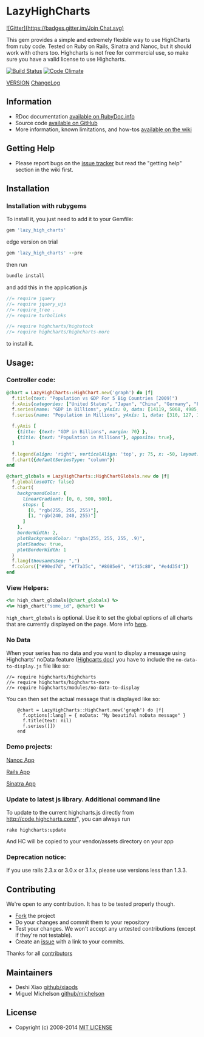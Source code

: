 # LazyHighCharts

[![Gitter](https://badges.gitter.im/Join Chat.svg)](https://gitter.im/michelson/lazy_high_charts?utm_source=badge&utm_medium=badge&utm_campaign=pr-badge&utm_content=badge)

This gem provides a simple and extremely flexible way to use HighCharts from ruby code.
Tested on Ruby on Rails, Sinatra and Nanoc, but it should work with others too. Highcharts is not free for commercial use, so make sure you have a valid license to use Highcharts.


[![Build Status](https://travis-ci.org/michelson/lazy_high_charts.png?branch=master)](http://travis-ci.org/michelson/lazy_high_charts)
[![Code Climate](https://codeclimate.com/github/michelson/lazy_high_charts.png)](https://codeclimate.com/github/michelson/lazy_high_charts)

[VERSION](https://github.com/michelson/lazy_high_charts/blob/master/GEM_VERSION)
[ChangeLog](https://github.com/michelson/lazy_high_charts/blob/master/CHANGELOG.md)

## Information

* RDoc documentation [available on RubyDoc.info](http://rubydoc.info/gems/lazy_high_charts/frames)
* Source code [available on GitHub](http://github.com/michelson/lazy_high_charts)
* More information, known limitations, and how-tos [available on the wiki](https://github.com/michelson/lazy_high_charts/wiki)

## Getting Help

* Please report bugs on the [issue tracker](http://github.com/michelson/lazy_high_charts/issues) but read the "getting help" section in the wiki first.

## Installation

### Installation with rubygems

To install it, you just need to add it to your Gemfile:

```ruby
gem 'lazy_high_charts'
```
edge version on trial
```ruby
gem 'lazy_high_charts' --pre
```

then run

```bash
bundle install
```

and add this in the application.js

```js
//= require jquery
//= require jquery_ujs
//= require_tree .
//= require turbolinks

//= require highcharts/highstock
//= require highcharts/highcharts-more
```

to install it.

## Usage:

### Controller code:
```ruby
@chart = LazyHighCharts::HighChart.new('graph') do |f|
  f.title(text: "Population vs GDP For 5 Big Countries [2009]")
  f.xAxis(categories: ["United States", "Japan", "China", "Germany", "France"])
  f.series(name: "GDP in Billions", yAxis: 0, data: [14119, 5068, 4985, 3339, 2656])
  f.series(name: "Population in Millions", yAxis: 1, data: [310, 127, 1340, 81, 65])

  f.yAxis [
    {title: {text: "GDP in Billions", margin: 70} },
    {title: {text: "Population in Millions"}, opposite: true},
  ]

  f.legend(align: 'right', verticalAlign: 'top', y: 75, x: -50, layout: 'vertical')
  f.chart({defaultSeriesType: "column"})
end

@chart_globals = LazyHighCharts::HighChartGlobals.new do |f|
  f.global(useUTC: false)
  f.chart(
    backgroundColor: {
      linearGradient: [0, 0, 500, 500],
      stops: [
        [0, "rgb(255, 255, 255)"],
        [1, "rgb(240, 240, 255)"]
      ]
    },
    borderWidth: 2,
    plotBackgroundColor: "rgba(255, 255, 255, .9)",
    plotShadow: true,
    plotBorderWidth: 1
  )
  f.lang(thousandsSep: ",")
  f.colors(["#90ed7d", "#f7a35c", "#8085e9", "#f15c80", "#e4d354"])
end
```

### View Helpers:
```ruby
<%= high_chart_globals(@chart_globals) %>
<%= high_chart("some_id", @chart) %>
```

`high_chart_globals` is optional. Use it to set the global options of all charts that are currently displayed on the page. More info [here](http://api.highcharts.com/highcharts#global).

### No Data

When your series has no data and you want to display a message using Highcharts' noData feature ([Highcarts doc](http://api.highcharts.com/highcharts/noData)) you have to include the `no-data-to-display.js` file like so:

````
//= require highcharts/highcharts
//= require highcharts/highcharts-more
//= require highcharts/modules/no-data-to-display
````

You can then set the actual message that is displayed like so:

````
    @chart = LazyHighCharts::HighChart.new('graph') do |f|
      f.options[:lang] = { noData: "My beautiful noData message" }
      f.title(text: nil)
      f.series([])
    end
````


### Demo projects:

[Nanoc App](spec/dummy_nanoc)

[Rails App](spec/dummy_rails)

[Sinatra App](spec/dummy_sinatra)


### Update to latest js library. Additional command line

  To update to the current highcharts.js directly from http://code.highcharts.com/",  you can always run

    rake highcharts:update

  And HC will be copied to your vendor/assets directory on your app

### Deprecation notice:

If you use rails 2.3.x or 3.0.x or 3.1.x, please use versions less than 1.3.3.

## Contributing

We're open to any contribution. It has to be tested properly though.

* [Fork](http://help.github.com/forking/) the project
* Do your changes and commit them to your repository
* Test your changes. We won't accept any untested contributions (except if they're not testable).
* Create an [issue](https://github.com/michelson/lazy_high_charts/issues) with a link to your commits.

Thanks for all [contributors](https://github.com/michelson/lazy_high_charts/contributors)

## Maintainers
* Deshi Xiao [github/xiaods](https://github.com/xiaods)
* Miguel Michelson [github/michelson](https://github.com/michelson)

## License
* Copyright (c) 2008-2014 [MIT LICENSE](MIT-LICENSE)
